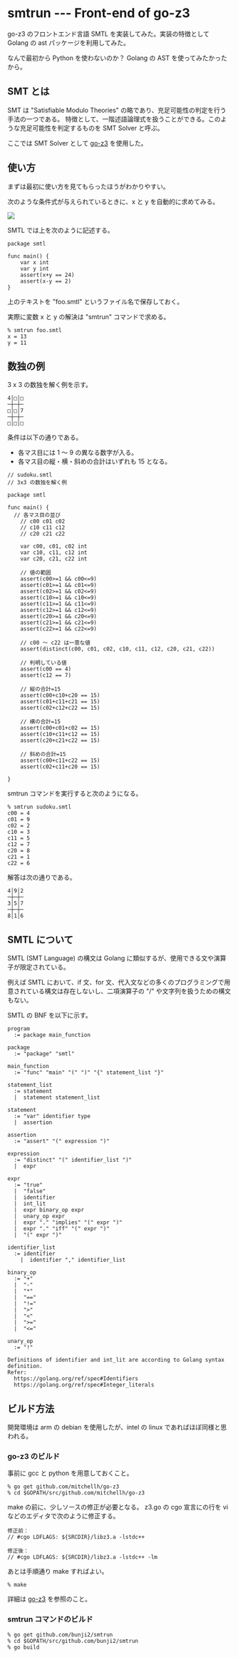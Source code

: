 # smtrun --- Front-end of go-z3

go-z3 のフロントエンド言語 SMTL を実装してみた。実装の特徴として Golang の ast パッケージを利用してみた。

なんで最初から Python を使わないのか？ Golang の AST を使ってみたかったから。

## SMT とは

SMT は "Satisfiable Modulo Theories" の略であり、充足可能性の判定を行う手法の一つである。
特徴として、一階述語論理式を扱うことができる。このような充足可能性を判定するものを SMT Solver と呼ぶ。

ここでは SMT Solver として [go-z3](https://github.com/mitchellh/go-z3) を使用した。

## 使い方

まずは最初に使い方を見てもらったほうがわかりやすい。

次のような条件式が与えられているときに、x と y を自動的に求めてみる。

![](https://latex.codecogs.com/gif.latex?x&plus;y=24\wedge{x-y=2})


SMTL では上を次のように記述する。

```
package smtl

func main() {
	var x int
	var y int
	assert(x+y == 24)
	assert(x-y == 2)
}
```

上のテキストを "foo.smtl" というファイル名で保存しておく。

実際に変数 x と y の解決は "smtrun" コマンドで求める。

```
% smtrun foo.smtl
x = 13
y = 11
```

## 数独の例

3 x 3 の数独を解く例を示す。

```
4│□│□
─┼─┼─
□│□│7
─┼─┼─
□│□│□
```

条件は以下の通りである。

* 各マス目には 1 〜 9 の異なる数字が入る。
* 各マス目の縦・横・斜めの合計はいずれも 15 となる。

```
// sudoku.smtl
// 3x3 の数独を解く例

package smtl

func main() {
  // 各マス目の並び
	// c00 c01 c02
	// c10 c11 c12
	// c20 c21 c22

	var c00, c01, c02 int
	var c10, c11, c12 int
	var c20, c21, c22 int

	// 値の範囲
	assert(c00>=1 && c00<=9)
	assert(c01>=1 && c01<=9)
	assert(c02>=1 && c02<=9)
	assert(c10>=1 && c10<=9)
	assert(c11>=1 && c11<=9)
	assert(c12>=1 && c12<=9)
	assert(c20>=1 && c20<=9)
	assert(c21>=1 && c21<=9)
	assert(c22>=1 && c22<=9)

	// c00 〜 c22 は一意な値
	assert(distinct(c00, c01, c02, c10, c11, c12, c20, c21, c22))

	// 判明している値
	assert(c00 == 4)
	assert(c12 == 7)

	// 縦の合計=15
	assert(c00+c10+c20 == 15)
	assert(c01+c11+c21 == 15)
	assert(c02+c12+c22 == 15)

	// 横の合計=15
	assert(c00+c01+c02 == 15)
	assert(c10+c11+c12 == 15)
	assert(c20+c21+c22 == 15)

	// 斜めの合計=15
	assert(c00+c11+c22 == 15)
	assert(c02+c11+c20 == 15)

}
```

smtrun コマンドを実行すると次のようになる。

```
% smtrun sudoku.smtl 
c00 = 4
c01 = 9
c02 = 2
c10 = 3
c11 = 5
c12 = 7
c20 = 8
c21 = 1
c22 = 6
```

解答は次の通りである。

```
4│9│2
─┼─┼─
3│5│7
─┼─┼─
8│1│6
```


## SMTL について

SMTL (SMT Language) の構文は Golang に類似するが、使用できる文や演算子が限定されている。

例えば SMTL において、if 文、for 文、代入文などの多くのプログラミングで用意されている構文は存在しないし、二項演算子の "/" や文字列を扱うための構文もない。

SMTL の BNF を以下に示す。

```
program
  := package main_function

package
  := "package" "smtl"

main_function
  := "func" "main" "(" ")" "{" statement_list "}"

statement_list
  := statement
  |  statement statement_list

statement
  := "var" identifier type
  |  assertion

assertion
  := "assert" "(" expression ")"

expression
  := "distinct" "(" identifier_list ")"
  |  expr

expr
  := "true"
  |  "false"
  |  identifier
  |  int_lit
  |  expr binary_op expr
  |  unary_op expr
  |  expr "." "implies" "(" expr ")"
  |  expr "." "iff" "(" expr ")"
  |  "(" expr ")"

identifier_list
  := identifier
	|  identifier "," identifier_list

binary_op
  := "+"
  |  "-"
  |  "*"
  |  "=="
  |  "!="
  |  ">"
  |  "<"
  |  ">="
  |  "<="

unary_op
  := "!"

Definitions of identifier and int_lit are according to Golang syntax definition.
Refer:
  https://golang.org/ref/spec#Identifiers
  https://golang.org/ref/spec#Integer_literals
```

## ビルド方法

開発環境は arm の debian を使用したが、intel の linux であればほぼ同様と思われる。

### go-z3 のビルド

事前に gcc と python を用意しておくこと。

```
% go get github.com/mitchellh/go-z3
% cd $GOPATH/src/github.com/mitchellh/go-z3
```

make の前に、少しソースの修正が必要となる。
z3.go の cgo 宣言にの行を vi などのエディタで次のように修正する。

```
修正前：
// #cgo LDFLAGS: ${SRCDIR}/libz3.a -lstdc++

修正後：
// #cgo LDFLAGS: ${SRCDIR}/libz3.a -lstdc++ -lm
```

あとは手順通り make すればよい。

```
% make
```


詳細は [go-z3](https://github.com/mitchellh/go-z3) を参照のこと。


### smtrun コマンドのビルド

```
% go get github.com/bunji2/smtrun
% cd $GOPATH/src/github.com/bunji2/smtrun
% go build
```
